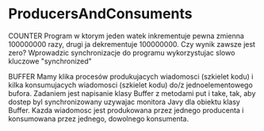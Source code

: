 # ProducersAndConsuments

COUNTER
Program w ktorym jeden watek inkrementuje pewna zmienna 100000000 razy, drugi ja dekrementuje 100000000. Czy wynik zawsze jest zero? 
Wprowadzic synchronizacje do programu wykorzystujac slowo kluczowe "synchronized"

BUFFER
Mamy klika procesów produkujacych wiadomosci (szkielet kodu) i kilka konsumujacych wiadomosci (szkielet kodu) do/z jednoelementowego bufora. Zadaniem jest napisanie klasy Buffer z metodami put i take, tak, aby dostep byl synchronizowany uzywajac monitora Javy dla obiektu klasy Buffer. Kazda wiadomosc jest produkowana przez jednego producenta i konsumowana przez jednego, dowolnego konsumenta.